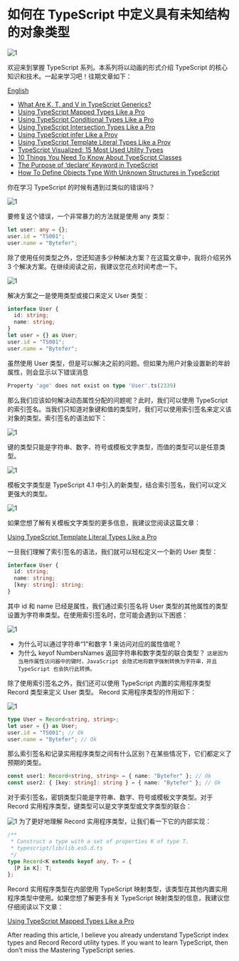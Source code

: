 <!--
 * @Author: maxueming maxueming@kuaishou.com
 * @Date: 2023-08-16 17:22:20
 * @LastEditors: maxueming maxueming@kuaishou.com
 * @LastEditTime: 2023-09-20 11:33:47
 * @FilePath: /You-Don-t-Know-TS/vuepress/docs/theme-reco/article-1.md
 * @Description: 这是默认设置,请设置`customMade`, 打开koroFileHeader查看配置 进行设置: https://github.com/OBKoro1/koro1FileHeader/wiki/%E9%85%8D%E7%BD%AE
-->

# 如何在 TypeScript 中定义具有未知结构的对象类型

![1](../assets/article/7-0.jpg)

欢迎来到掌握 TypeScript 系列。本系列将以动画的形式介绍 TypeScript 的核心知识和技术。一起来学习吧！往期文章如下：

[English](./article-7-en.md)

- [What Are K, T, and V in TypeScript Generics?](article-1-en.md)
- [Using TypeScript Mapped Types Like a Pro](article-1-en.md)
- [Using TypeScript Conditional Types Like a Pro](article-1-en.md)
- [Using TypeScript Intersection Types Like a Pro](article-1-en.md)
- [Using TypeScript infer Like a Prov](article-1-en.md)
- [Using TypeScript Template Literal Types Like a Prov](article-1-en.md)
- [TypeScript Visualized: 15 Most Used Utility Types](./Advanced-2.md)
- [10 Things You Need To Know About TypeScript Classes](article-1-en.md)
- [The Purpose of ‘declare’ Keyword in TypeScript](article-1-en.md)
- [How To Define Objects Type With Unknown Structures in TypeScript](article-1-en.md)

你在学习 TypeScript 的时候有遇到过类似的错误吗？

![1](../assets/article/7-1.webp)

要修复这个错误，一个非常暴力的方法就是使用 any 类型：

```typescript
let user: any = {};
user.id = "TS001";
user.name = "Bytefer";
```

除了使用任何类型之外，您还知道多少种解决方案？在这篇文章中，我将介绍另外 3 个解决方案。在继续阅读之前，我建议您花点时间考虑一下。

![1](../assets/article/7-2.jpg)

解决方案之一是使用类型或接口来定义 User 类型：

```typescript
interface User {
  id: string;
  name: string;
}
let user = {} as User;
user.id = "TS001";
user.name = "Bytefer";
```

虽然使用 User 类型，但是可以解决之前的问题。但如果为用户对象设置新的年龄属性，则会显示以下错误消息

```typescript
Property 'age' does not exist on type 'User'.ts(2339)
```

那么我们应该如何解决动态属性分配的问题呢？此时，我们可以使用 TypeScript 的索引签名。当我们只知道对象键和值的类型时，我们可以使用索引签名来定义该对象的类型。索引签名的语法如下：

![1](../assets/article/7-3.webp)

键的类型只能是字符串、数字、符号或模板文字类型，而值的类型可以是任意类型。

![1](../assets/article/7-4.webp)

模板文字类型是 TypeScript 4.1 中引入的新类型，结合索引签名，我们可以定义更强大的类型。

![1](../assets/article/7-5.webp)

如果您想了解有关模板文字类型的更多信息，我建议您阅读这篇文章：

[Using TypeScript Template Literal Types Like a Pro](./article-24.md)

一旦我们理解了索引签名的语法，我们就可以轻松定义一个新的 User 类型：

```typescript
interface User {
  id: string;
  name: string;
  [key: string]: string;
}
```

其中 id 和 name 已经是属性，我们通过索引签名将 User 类型的其他属性的类型设置为字符串类型。在使用索引签名时，您可能会遇到以下困惑：

![1](../assets/article/7-6.webp)

- 为什么可以通过字符串“1”和数字 1 来访问对应的属性值呢？
- 为什么 keyof NumbersNames 返回字符串和数字类型的联合类型？
  `这是因为当用作属性访问器中的键时，JavaScript 会隐式地将数字强制转换为字符串，并且 TypeScript 也会执行此转换。`

除了使用索引签名之外，我们还可以使用 TypeScript 内置的实用程序类型 Record 类型来定义 User 类型。 Record 实用程序类型的作用如下：

![1](../assets/article/7-7.webp)

```typescript
type User = Record<string, string>;
let user = {} as User;
user.id = "TS001"; // Ok
user.name = "Bytefer"; // Ok
```

那么索引签名和记录实用程序类型之间有什么区别？在某些情况下，它们都定义了预期的类型。

```typescript
const user1: Record<string, string> = { name: "Bytefer" }; // Ok
const user2: { [key: string]: string } = { name: "Bytefer" }; // Ok
```

对于索引签名，密钥类型只能是字符串、数字、符号或模板文字类型。对于 Record 实用程序类型，键类型可以是文字类型或文字类型的联合：

![1](../assets/article/7-8.webp)
为了更好地理解 Record 实用程序类型，让我们看一下它的内部实现：

```typescript
/**
 * Construct a type with a set of properties K of type T.
 * typescript/lib/lib.es5.d.ts
 */
type Record<K extends keyof any, T> = {
  [P in K]: T;
};
```

Record 实用程序类型在内部使用 TypeScript 映射类型，该类型在其他内置实用程序类型中使用。如果您想了解更多有关 TypeScript 映射类型的信息，我建议您仔细阅读以下文章：

[Using TypeScript Mapped Types Like a Pro](./article-21.md)

After reading this article, I believe you already understand TypeScript index types and Record Record utility types. If you want to learn TypeScript, then don’t miss the Mastering TypeScript series.
